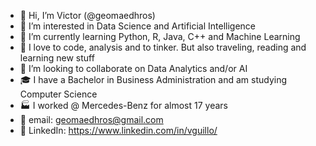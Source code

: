 - 👋 Hi, I’m Victor (@geomaedhros)
- 👀 I’m interested in Data Science and Artificial Intelligence
- 🌱 I’m currently learning Python, R, Java, C++ and Machine Learning 
- 💞️ I love to code, analysis and to tinker. But also traveling, reading and learning new stuff
- 🚀 I’m looking to collaborate on Data Analytics and/or AI 
- 🎓 I have a Bachelor in Business Administration and am studying Computer Science
- 🏭 I worked @ Mercedes-Benz for almost 17 years
- 📧 email: geomaedhros@gmail.com 
- 💼 LinkedIn: https://www.linkedin.com/in/vguillo/
